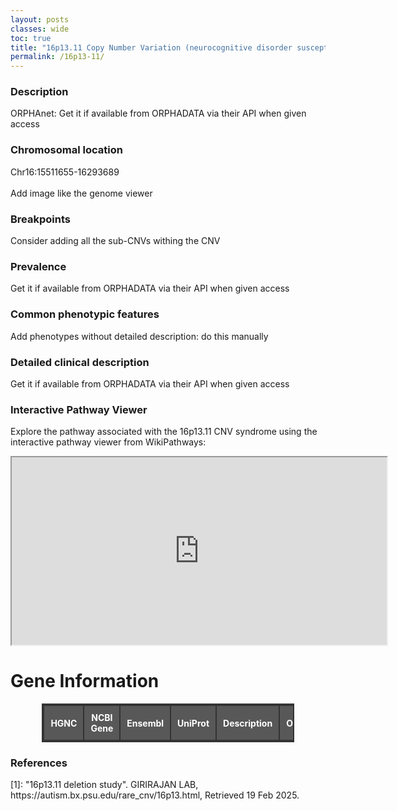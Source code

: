 ```yaml
---
layout: posts
classes: wide
toc: true
title: "16p13.11 Copy Number Variation (neurocognitive disorder susceptibility locus)"
permalink: /16p13-11/
---
```


### Description
<p>ORPHAnet: Get it if available from ORPHADATA via their API when given access</p>

### Chromosomal location <!-- TODO -->
<p>Chr16:15511655-16293689 <!-- manually added --> <br>
<br>
Add image like the genome viewer <!-- TODO --> </p>

### Breakpoints <!-- TODO -->
<p>Consider adding all the sub-CNVs withing the CNV</p>

### Prevalence <!-- TODO -->
<p>Get it if available from ORPHADATA via their API when given access</p>

### Common phenotypic features <!-- TODO -->
<p>Add phenotypes without detailed description: do this manually</p>

### Detailed clinical description <!-- TODO -->
<p>Get it if available from ORPHADATA via their API when given access</p>

<!-- WikiPathways Viewer-->
### Interactive Pathway Viewer
<p>Explore the pathway associated with the 16p13.11 CNV syndrome using the interactive pathway viewer from WikiPathways:</p>

<iframe src ="https://pathway-viewer.toolforge.org/?id=WP5502" width="600px" height="300px" style="overflow:hidden;"></iframe>

<style>
/* Style the table */
#gene-info-table {
    border-collapse: collapse;
    width: 90%;
    margin: 20px auto;
    font-size: 14px;
    border: 2px solid #333;
}

/* Style table headers */
#gene-info-table th {
    background-color:rgb(88, 88, 88);
    color: white;
    text-align: center;
    padding: 10px;
    border: 2px solid #333;
}

/* Style table rows */
#gene-info-table td {
    border: 1px solid #333;
    padding: 8px;
    text-align: center;
}

/* Remove underline from links */
#gene-info-table td a {
    color: #0073e6;
    text-decoration: none;
    font-weight: bold;
}

/* Add hover effect for links */
#gene-info-table td a:hover {
    text-decoration: underline;
    color: #0056b3;
}

/* Alternate row coloring */
#gene-info-table tbody tr:nth-child(even) {
    background-color: #f2f2f2;
}
</style>

<!-- Gene Information Table -->
# Gene Information
<table id="gene-info-table" style="margin: 0 auto; border-collapse: collapse; width: 80%; text-align: center;">
    <thead>
        <tr>
            <th>HGNC</th>
            <th>NCBI Gene</th>
            <th>Ensembl</th>
            <th>UniProt</th>
            <th>Description</th>
            <th>OMIM</th>
            <th>ORPHAcode</th>
        </tr>
    </thead>
    <tbody>
        <!-- Add genes dynamically -->
    </tbody>
</table>

<script>

// Gene list 
const geneSymbols = ["BMERB1", "MARF1", "NDE1", "MYH11", "CEP20", "ABCC1", "ABCC6"];

// Fetch the gene
async function fetchGeneData(geneSymbol) {
    try {
        const response = await fetch(`https://rest.genenames.org/fetch/symbol/${geneSymbol}`, {
            headers: {
                'Accept': 'application/json'
            }
        });

        if (!response.ok) {
            console.error(`Failed to fetch data for ${geneSymbol}`);
            return null;
        }

        const data = await response.json();
        if (data.response && data.response.docs.length > 0) {
            return data.response.docs[0]; 
        } else {
            console.warn(`No data found for ${geneSymbol}`);
            return null;
        }
    } catch (error) {
        console.error('Error fetching gene data:', error);
        return null;
    }
}

async function displayGeneLinks(geneSymbols) {
    const tableBody = document.querySelector('#gene-info-table tbody');

    for (const symbol of geneSymbols) {
        const geneData = await fetchGeneData(symbol);
        const row = document.createElement('tr');

        if (geneData) {
            const hgncId = geneData.hgnc_id || 'No ID';
            const ncbiId = geneData.entrez_id || 'No ID';
            const ensemblId = geneData.ensembl_gene_id || 'No ID';  
            const uniprotId = geneData.uniprot_ids ? geneData.uniprot_ids[0] : 'No ID';
            const omimId = geneData.omim_id || 'No ID';
            const description = geneData.name || 'No description available';

            row.innerHTML = `
                <td><a href="https://www.genenames.org/data/gene-symbol-report/#!/hgnc_id/${hgncId}" target="_blank">${symbol}</a></td>
                <td><a href="https://www.ncbi.nlm.nih.gov/gene/${ncbiId}" target="_blank">${ncbiId}</a></td>
                <td><a href="https://www.ensembl.org/Homo_sapiens/Gene/Summary?g=${ensemblId}" target="_blank">${ensemblId}</a></td>
                <td><a href="https://www.uniprot.org/uniprotkb/${uniprotId}" target="_blank">${uniprotId}</a></td>
                <td>${description}</td>
                <td><a href="https://omim.org/entry/${omimId}" target="_blank">${omimId}</a></td>
            `;
        } else {
            row.innerHTML = `<td colspan="7">No data available for ${symbol}</td>`;
        }

        tableBody.appendChild(row);
    }
}

displayGeneLinks(geneSymbols);

</script>

### References
<p>
[1]: "16p13.11 deletion study". GIRIRAJAN LAB, https://autism.bx.psu.edu/rare_cnv/16p13.html, Retrieved 19 Feb 2025. <br>

</p>